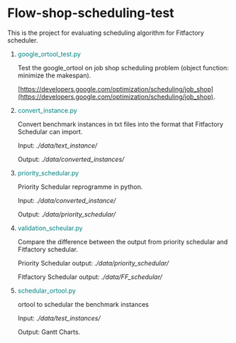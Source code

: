 # Flow-shop-scheduling-test

This is the project for evaluating scheduling algorithm for Fitfactory scheduler. 

1. <p style="color:#008080">google_ortool_test.py</p> Test the google_ortool on job shop scheduling problem (object function: minimize the makespan).
    
   [https://developers.google.com/optimization/scheduling/job_shop](https://developers.google.com/optimization/scheduling/job_shop).
   
2. <p style="color:#008080">convert_instance.py</p> Convert benchmark instances in txt files into the format that Fitfactory Schedular can import.
   
   Input: *./data/text_instance/* 

   Output: *./data/converted_instances/* 

3.  <p style="color:#008080">priority_schedular.py</p> 
    Priority Schedular reprogramme in python.
    
    Input: *./data/converted_instance/*
    
    Output: *./data/priority_schedular/*

4. <p style="color:#008080">validation_scheular.py</p>
   Compare the difference between the output from priority schedular and Fitfactory schedular.

   Priority Schedular output: *./data/priority_schedular/*

   Fitfactory Schedular output: *./data/FF_schedular/*

5. <p style="color:#008080">schedular_ortool.py</p>
   
   ortool to schedular the benchmark instances

   Input: *./data/test_instances/*

   Output: Gantt Charts. 

